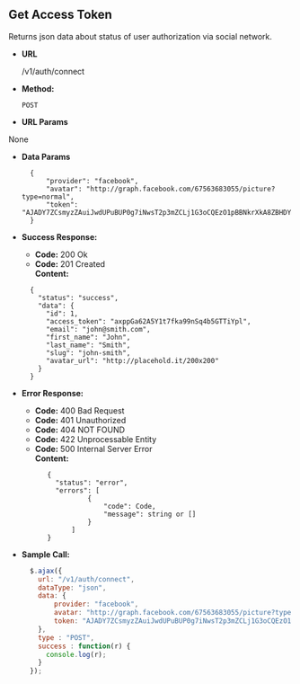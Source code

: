 **Get Access Token**
----
  Returns json data about status of user authorization via social network.

* **URL**

  /v1/auth/connect

* **Method:**

  `POST`
  
*  **URL Params**

  None  

* **Data Params**

  ```
    {
        "provider": "facebook",
        "avatar": "http://graph.facebook.com/67563683055/picture?type=normal",
        "token": "AJADY7ZCsmyzZAuiJwdUPuBUP0g7iNwsT2p3mZCLj1G3oCQEzO1pBBNkrXkA8ZBHDY9epLvJElrO3XlPRWGXqj3S7IZB"
    }
  ```
    
* **Success Response:**

  * **Code:** 200 Ok <br />
  * **Code:** 201 Created <br />
    **Content:** 
  ```
    {
      "status": "success",
      "data": {
        "id": 1,
        "access_token": "axppGa62A5Y1t7fka99nSq4b5GTTiYpl",
        "email": "john@smith.com",
        "first_name": "John",
        "last_name": "Smith",
        "slug": "john-smith",
        "avatar_url": "http://placehold.it/200x200"
      }
    }
  ```
 
* **Error Response:**

   * **Code:** 400 Bad Request <br />
   * **Code:** 401 Unauthorized <br />
   * **Code:** 404 NOT FOUND<br />
   * **Code:** 422 Unprocessable Entity <br />
   * **Code:** 500 Internal Server Error<br />
     **Content:** 
     ```
        {
          "status": "error",
          "errors": [
                  {
                      "code": Code,
                      "message": string or []
                  }
              ]
        }
     ```

* **Sample Call:**

  ```javascript
    $.ajax({
      url: "/v1/auth/connect",
      dataType: "json",
      data: {
          provider: "facebook", 
          avatar: "http://graph.facebook.com/67563683055/picture?type=normal", 
          token: "AJADY7ZCsmyzZAuiJwdUPuBUP0g7iNwsT2p3mZCLj1G3oCQEzO1pBBNkrXkA8ZBHDY9epLvJElrO3XlPRWGXqj3S7IZB"
      },
      type : "POST",
      success : function(r) {
        console.log(r);
      }
    });
  ```